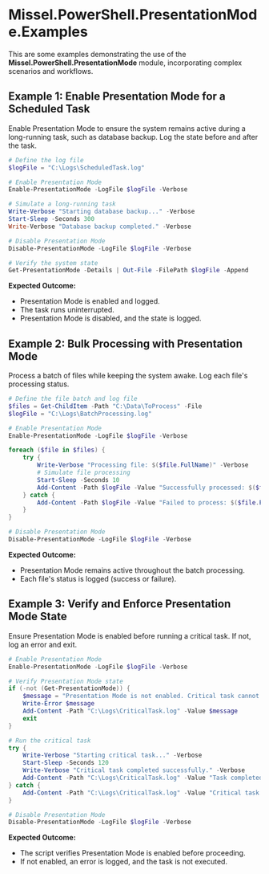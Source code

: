 # Missel.PowerShell.PresentationMode.Examples

This are some examples demonstrating the use of the **Missel.PowerShell.PresentationMode** module, incorporating complex scenarios and workflows.

## **Example 1: Enable Presentation Mode for a Scheduled Task**

Enable Presentation Mode to ensure the system remains active during a long-running task, such as database backup. Log the state before and after the task.

```powershell
# Define the log file
$logFile = "C:\Logs\ScheduledTask.log"

# Enable Presentation Mode
Enable-PresentationMode -LogFile $logFile -Verbose

# Simulate a long-running task
Write-Verbose "Starting database backup..." -Verbose
Start-Sleep -Seconds 300
Write-Verbose "Database backup completed." -Verbose

# Disable Presentation Mode
Disable-PresentationMode -LogFile $logFile -Verbose

# Verify the system state
Get-PresentationMode -Details | Out-File -FilePath $logFile -Append
```

**Expected Outcome:**

- Presentation Mode is enabled and logged.
- The task runs uninterrupted.
- Presentation Mode is disabled, and the state is logged.

## **Example 2: Bulk Processing with Presentation Mode**

Process a batch of files while keeping the system awake. Log each file's processing status.

```powershell
# Define the file batch and log file
$files = Get-ChildItem -Path "C:\Data\ToProcess" -File
$logFile = "C:\Logs\BatchProcessing.log"

# Enable Presentation Mode
Enable-PresentationMode -LogFile $logFile -Verbose

foreach ($file in $files) {
    try {
        Write-Verbose "Processing file: $($file.FullName)" -Verbose
        # Simulate file processing
        Start-Sleep -Seconds 10
        Add-Content -Path $logFile -Value "Successfully processed: $($file.FullName)"
    } catch {
        Add-Content -Path $logFile -Value "Failed to process: $($file.FullName). Error: $_"
    }
}

# Disable Presentation Mode
Disable-PresentationMode -LogFile $logFile -Verbose
```

**Expected Outcome:**

- Presentation Mode remains active throughout the batch processing.
- Each file's status is logged (success or failure).

## **Example 3: Verify and Enforce Presentation Mode State**

Ensure Presentation Mode is enabled before running a critical task. If not, log an error and exit.

```powershell
# Enable Presentation Mode
Enable-PresentationMode -LogFile $logFile -Verbose

# Verify Presentation Mode state
if (-not (Get-PresentationMode)) {
    $message = "Presentation Mode is not enabled. Critical task cannot proceed."
    Write-Error $message
    Add-Content -Path "C:\Logs\CriticalTask.log" -Value $message
    exit
}

# Run the critical task
try {
    Write-Verbose "Starting critical task..." -Verbose
    Start-Sleep -Seconds 120
    Write-Verbose "Critical task completed successfully." -Verbose
    Add-Content -Path "C:\Logs\CriticalTask.log" -Value "Task completed successfully."
} catch {
    Add-Content -Path "C:\Logs\CriticalTask.log" -Value "Critical task failed. Error: $_"
}

# Disable Presentation Mode
Disable-PresentationMode -LogFile $logFile -Verbose
```

**Expected Outcome:**

- The script verifies Presentation Mode is enabled before proceeding.
- If not enabled, an error is logged, and the task is not executed.
